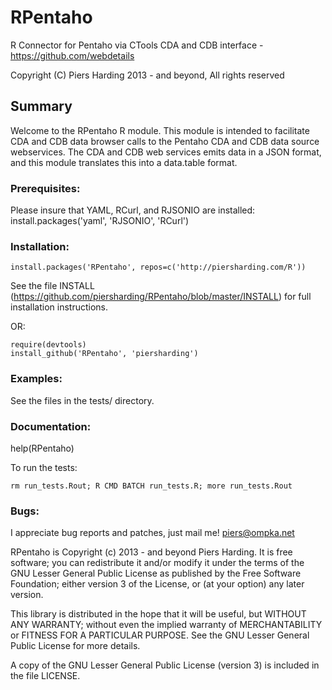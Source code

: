 RPentaho
========

R Connector for Pentaho via CTools CDA and CDB interface - https://github.com/webdetails


Copyright (C) Piers Harding 2013 - and beyond, All rights reserved

## Summary

Welcome to the RPentaho R module.  This module is intended to facilitate CDA and CDB data browser calls to the Pentaho CDA and CDB data source webservices.  The CDA and CDB web services emits data in a JSON format, and this module translates this into a data.table format.


### Prerequisites:
Please insure that YAML, RCurl, and RJSONIO are installed:
install.packages('yaml', 'RJSONIO', 'RCurl')


### Installation:

    install.packages('RPentaho', repos=c('http://piersharding.com/R'))

See the file INSTALL (https://github.com/piersharding/RPentaho/blob/master/INSTALL) for full installation instructions.

OR:

    require(devtools)
    install_github('RPentaho', 'piersharding')

### Examples:

 See the files in the tests/ directory.

### Documentation:
 help(RPentaho)

To run the tests:

    rm run_tests.Rout; R CMD BATCH run_tests.R; more run_tests.Rout

### Bugs:
I appreciate bug reports and patches, just mail me! piers@ompka.net

RPentaho is Copyright (c) 2013 - and beyond Piers Harding.
It is free software; you can redistribute it and/or
modify it under the terms of the GNU Lesser General Public
License as published by the Free Software Foundation; either
version 3 of the License, or (at your option) any later version.

This library is distributed in the hope that it will be useful,
but WITHOUT ANY WARRANTY; without even the implied warranty of
MERCHANTABILITY or FITNESS FOR A PARTICULAR PURPOSE.  See the GNU
Lesser General Public License for more details.

A copy of the GNU Lesser General Public License (version 3) is included in
the file LICENSE.

